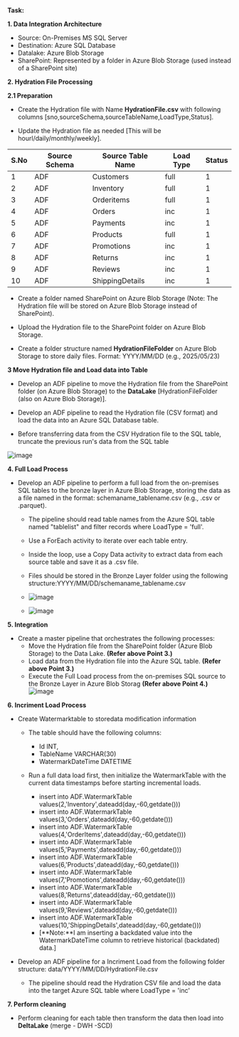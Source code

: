 **Task:**

**1. Data Integration Architecture**

- Source: On-Premises MS SQL Server
- Destination: Azure SQL Database
- Datalake: Azure Blob Storage
- SharePoint: Represented by a folder in Azure Blob Storage (used instead of a SharePoint site)


**2. Hydration File Processing**

**2.1 Preparation**
- Create the Hydration file with Name **HydrationFile.csv** with following columns [sno,sourceSchema,sourceTableName,LoadType,Status].

- Update the Hydration file as needed [This will be hourl/daily/monthly/weekly].
 
| S.No | Source Schema      | Source Table Name | Load Type | Status |
|------|--------------------|-------------------|-----------|--------|
| 1    | ADF                | Customers         | full      | 1      |
| 2    | ADF                | Inventory         | full      | 1      |
| 3    | ADF                | Orderitems        | full      | 1      |
| 4    | ADF                | Orders            | inc       | 1      |
| 5    | ADF                | Payments          | inc       | 1      |
| 6    | ADF                | Products          | full      | 1      |
| 7    | ADF                | Promotions        | inc       | 1      |
| 8    | ADF                | Returns           | inc       | 1      |
| 9    | ADF                | Reviews           | inc       | 1      |
| 10   | ADF                | ShippingDetails   | inc       | 1      |

- Create a folder named SharePoint on Azure Blob Storage (Note: The Hydration file will be stored on Azure Blob Storage instead of SharePoint).

- Upload the Hydration file to the SharePoint folder on Azure Blob Storage.

- Create a folder structure named **HydrationFileFolder** on Azure Blob Storage to store daily files.
Format: YYYY/MM/DD (e.g., 2025/05/23)

**3 Move Hydration file and Load data into Table**
- Develop an ADF pipeline to move the Hydration file from the SharePoint folder (on Azure Blob Storage) to the **DataLake** [HydrationFileFolder (also on Azure Blob Storage)].

- Develop an ADF pipeline to read the Hydration file (CSV format) and load the data into an Azure SQL Database table.
- Before transferring data from the CSV Hydration file to the SQL table, truncate the previous run's data from the SQL table

![image](https://github.com/user-attachments/assets/4ffed6ba-ffb2-4909-865e-be5c44a28ea3)



**4. Full Load Process**

- Develop an ADF pipeline to perform a full load from the on-premises SQL tables to the bronze layer in Azure Blob Storage, storing the data as a file named in the format: schemaname_tablename.csv (e.g., .csv or .parquet).
  - The pipeline should read table names from the Azure SQL table named "tablelist" and filter records where LoadType = 'full'.
    
  - Use a ForEach activity to iterate over each table entry.
 
  - Inside the loop, use a Copy Data activity to extract data from each source table and save it as a .csv file.
 
  - Files should be stored in the Bronze Layer folder using the following structure:YYYY/MM/DD/schemaname_tablename.csv
  - ![image](https://github.com/user-attachments/assets/b8faed1f-eb06-4168-a51a-37a9212408c9)

  - ![image](https://github.com/user-attachments/assets/4e5934bb-6593-4b90-b5ee-bb7d55fec2d5)

**5. Integration**
 - Create a master pipeline that orchestrates the following processes:
    - Move the Hydration file from the SharePoint folder (Azure Blob Storage) to the Data Lake. **(Refer above Point 3.)**
    - Load data from the Hydration file into the Azure SQL table. **(Refer above Point 3.)**
    - Execute the Full Load process from the on-premises SQL source to the Bronze Layer in Azure Blob Storag **(Refer above Point 4.)**
      ![image](https://github.com/user-attachments/assets/e85cbbe9-35f8-4f8f-869b-c49cca7b33ad)

      
**6. Incriment Load Process**

- Create Watermarktable to storedata modification information
  - The table should have the following columns:
    - Id INT,
    - TableName VARCHAR(30)
    - WatermarkDateTime DATETIME

  - Run a full data load first, then initialize the WatermarkTable with the current data timestamps before starting incremental loads.

    - insert into ADF.WatermarkTable values(2,'Inventory',dateadd(day,-60,getdate()))
    - insert into ADF.WatermarkTable values(3,'Orders',dateadd(day,-60,getdate()))
    - insert into ADF.WatermarkTable values(4,'OrderItems',dateadd(day,-60,getdate()))
    - insert into ADF.WatermarkTable values(5,'Payments',dateadd(day,-60,getdate()))
    - insert into ADF.WatermarkTable values(6,'Products',dateadd(day,-60,getdate()))
    - insert into ADF.WatermarkTable values(7,'Promotions',dateadd(day,-60,getdate()))
    - insert into ADF.WatermarkTable values(8,'Returns',dateadd(day,-60,getdate()))
    - insert into ADF.WatermarkTable values(9,'Reviews',dateadd(day,-60,getdate()))
    - insert into ADF.WatermarkTable values(10,'ShippingDetails',dateadd(day,-60,getdate()))      
    - [**Note:**I am inserting a backdated value into the WatermarkDateTime column to retrieve historical (backdated) data.]

- Develop an ADF pipeline for a Incriment Load from the following folder structure:
data/YYYY/MM/DD/HydrationFile.csv

  - The pipeline should read the Hydration CSV file and load the data into the target Azure SQL table where LoadType = 'inc'
    
**7. Perform cleaning**
    
- Perform cleaning for each table then transform the data then load into **DeltaLake** (merge - DWH -SCD)
